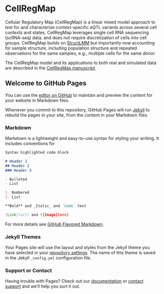 # CellRegMap

Cellular Regulatory Map (CellRegMap) is a linear mixed model approach to test for and characterize context-specific eQTL variants across several cell contexts and states.
CellRegMap leverages single cell RNA sequencing (scRNA-seq) data, and does not require discretization of cells into cell groups.
CellRegMap builds on [StructLMM](https://www.nature.com/articles/s41588-018-0271-0) but importantly now accounting for sample structure, including population structure and repeated observations for the same samples, e.g., multiple cells for the same donor.

The CellRegMap model and its applications to both real and simulated data are described in the [CellRegMap manuscript](https://www.biorxiv.org/content/10.1101/2021.09.01.458524v1).  

## Welcome to GitHub Pages

You can use the [editor on GitHub](https://github.com/limix/CellRegMap/edit/gh-pages/index.md) to maintain and preview the content for your website in Markdown files.

Whenever you commit to this repository, GitHub Pages will run [Jekyll](https://jekyllrb.com/) to rebuild the pages in your site, from the content in your Markdown files.

### Markdown

Markdown is a lightweight and easy-to-use syntax for styling your writing. It includes conventions for

```markdown
Syntax highlighted code block

# Header 1
## Header 2
### Header 3

- Bulleted
- List

1. Numbered
2. List

**Bold** and _Italic_ and `Code` text

[Link](url) and ![Image](src)
```

For more details see [GitHub Flavored Markdown](https://guides.github.com/features/mastering-markdown/).

### Jekyll Themes

Your Pages site will use the layout and styles from the Jekyll theme you have selected in your [repository settings](https://github.com/limix/CellRegMap/settings/pages). The name of this theme is saved in the Jekyll `_config.yml` configuration file.

### Support or Contact

Having trouble with Pages? Check out our [documentation](https://docs.github.com/categories/github-pages-basics/) or [contact support](https://support.github.com/contact) and we’ll help you sort it out.
